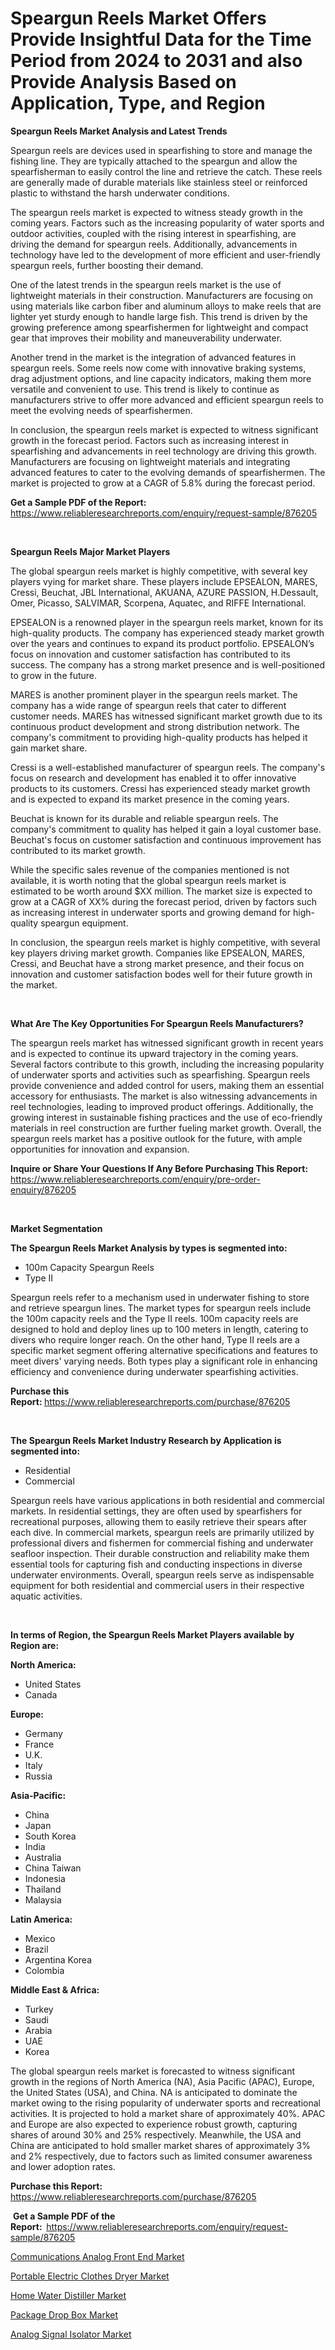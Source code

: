 <p><h1>Speargun Reels Market Offers Provide Insightful Data for the Time Period from 2024 to 2031 and also Provide Analysis Based on Application, Type, and Region</h1></p><p><strong>Speargun Reels Market Analysis and Latest Trends</strong></p>
<p><p>Speargun reels are devices used in spearfishing to store and manage the fishing line. They are typically attached to the speargun and allow the spearfisherman to easily control the line and retrieve the catch. These reels are generally made of durable materials like stainless steel or reinforced plastic to withstand the harsh underwater conditions.</p><p>The speargun reels market is expected to witness steady growth in the coming years. Factors such as the increasing popularity of water sports and outdoor activities, coupled with the rising interest in spearfishing, are driving the demand for speargun reels. Additionally, advancements in technology have led to the development of more efficient and user-friendly speargun reels, further boosting their demand.</p><p>One of the latest trends in the speargun reels market is the use of lightweight materials in their construction. Manufacturers are focusing on using materials like carbon fiber and aluminum alloys to make reels that are lighter yet sturdy enough to handle large fish. This trend is driven by the growing preference among spearfishermen for lightweight and compact gear that improves their mobility and maneuverability underwater.</p><p>Another trend in the market is the integration of advanced features in speargun reels. Some reels now come with innovative braking systems, drag adjustment options, and line capacity indicators, making them more versatile and convenient to use. This trend is likely to continue as manufacturers strive to offer more advanced and efficient speargun reels to meet the evolving needs of spearfishermen.</p><p>In conclusion, the speargun reels market is expected to witness significant growth in the forecast period. Factors such as increasing interest in spearfishing and advancements in reel technology are driving this growth. Manufacturers are focusing on lightweight materials and integrating advanced features to cater to the evolving demands of spearfishermen. The market is projected to grow at a CAGR of 5.8% during the forecast period.</p></p>
<p><strong>Get a Sample PDF of the Report:&nbsp;</strong> <a href="https://www.reliableresearchreports.com/enquiry/request-sample/876205">https://www.reliableresearchreports.com/enquiry/request-sample/876205</a></p>
<p>&nbsp;</p>
<p><strong>Speargun Reels Major Market Players</strong></p>
<p><p>The global speargun reels market is highly competitive, with several key players vying for market share. These players include EPSEALON, MARES, Cressi, Beuchat, JBL International, AKUANA, AZURE PASSION, H.Dessault, Omer, Picasso, SALVIMAR, Scorpena, Aquatec, and RIFFE International.</p><p>EPSEALON is a renowned player in the speargun reels market, known for its high-quality products. The company has experienced steady market growth over the years and continues to expand its product portfolio. EPSEALON’s focus on innovation and customer satisfaction has contributed to its success. The company has a strong market presence and is well-positioned to grow in the future.</p><p>MARES is another prominent player in the speargun reels market. The company has a wide range of speargun reels that cater to different customer needs. MARES has witnessed significant market growth due to its continuous product development and strong distribution network. The company's commitment to providing high-quality products has helped it gain market share.</p><p>Cressi is a well-established manufacturer of speargun reels. The company's focus on research and development has enabled it to offer innovative products to its customers. Cressi has experienced steady market growth and is expected to expand its market presence in the coming years.</p><p>Beuchat is known for its durable and reliable speargun reels. The company's commitment to quality has helped it gain a loyal customer base. Beuchat's focus on customer satisfaction and continuous improvement has contributed to its market growth.</p><p>While the specific sales revenue of the companies mentioned is not available, it is worth noting that the global speargun reels market is estimated to be worth around $XX million. The market size is expected to grow at a CAGR of XX% during the forecast period, driven by factors such as increasing interest in underwater sports and growing demand for high-quality speargun equipment.</p><p>In conclusion, the speargun reels market is highly competitive, with several key players driving market growth. Companies like EPSEALON, MARES, Cressi, and Beuchat have a strong market presence, and their focus on innovation and customer satisfaction bodes well for their future growth in the market.</p></p>
<p>&nbsp;</p>
<p><strong>What Are The Key Opportunities For Speargun Reels Manufacturers?</strong></p>
<p><p>The speargun reels market has witnessed significant growth in recent years and is expected to continue its upward trajectory in the coming years. Several factors contribute to this growth, including the increasing popularity of underwater sports and activities such as spearfishing. Speargun reels provide convenience and added control for users, making them an essential accessory for enthusiasts. The market is also witnessing advancements in reel technologies, leading to improved product offerings. Additionally, the growing interest in sustainable fishing practices and the use of eco-friendly materials in reel construction are further fueling market growth. Overall, the speargun reels market has a positive outlook for the future, with ample opportunities for innovation and expansion.</p></p>
<p><strong>Inquire or Share Your Questions If Any Before Purchasing This Report:</strong> <a href="https://www.reliableresearchreports.com/enquiry/pre-order-enquiry/876205">https://www.reliableresearchreports.com/enquiry/pre-order-enquiry/876205</a></p>
<p>&nbsp;</p>
<p><strong>Market Segmentation</strong></p>
<p><strong>The Speargun Reels Market Analysis by types is segmented into:</strong></p>
<p><ul><li>100m Capacity Speargun Reels</li><li>Type II</li></ul></p>
<p><p>Speargun reels refer to a mechanism used in underwater fishing to store and retrieve speargun lines. The market types for speargun reels include the 100m capacity reels and the Type II reels. 100m capacity reels are designed to hold and deploy lines up to 100 meters in length, catering to divers who require longer reach. On the other hand, Type II reels are a specific market segment offering alternative specifications and features to meet divers' varying needs. Both types play a significant role in enhancing efficiency and convenience during underwater spearfishing activities.</p></p>
<p><strong>Purchase this Report:&nbsp;</strong><a href="https://www.reliableresearchreports.com/purchase/876205">https://www.reliableresearchreports.com/purchase/876205</a></p>
<p>&nbsp;</p>
<p><strong>The Speargun Reels Market Industry Research by Application is segmented into:</strong></p>
<p><ul><li>Residential</li><li>Commercial</li></ul></p>
<p><p>Speargun reels have various applications in both residential and commercial markets. In residential settings, they are often used by spearfishers for recreational purposes, allowing them to easily retrieve their spears after each dive. In commercial markets, speargun reels are primarily utilized by professional divers and fishermen for commercial fishing and underwater seafloor inspection. Their durable construction and reliability make them essential tools for capturing fish and conducting inspections in diverse underwater environments. Overall, speargun reels serve as indispensable equipment for both residential and commercial users in their respective aquatic activities.</p></p>
<p>&nbsp;</p>
<p><strong>In terms of Region, the Speargun Reels Market Players available by Region are:</strong></p>
<p>
    <p> <strong> North America: </strong>
        <ul>
            <li>United States</li>
            <li>Canada</li>
        </ul>
        </p> 
    <p> <strong> Europe: </strong>
        <ul>
            <li>Germany</li>
            <li>France</li>
            <li>U.K.</li>
            <li>Italy</li>
            <li>Russia</li>
        </ul>
        </p> 
    <p> <strong> Asia-Pacific: </strong>
        <ul>
            <li>China</li>
            <li>Japan</li>
            <li>South Korea</li>
            <li>India</li>
            <li>Australia</li>
            <li>China Taiwan</li>
            <li>Indonesia</li>
            <li>Thailand</li>
            <li>Malaysia</li>
        </ul>
        </p> 
    <p> <strong> Latin America: </strong>
        <ul>
            <li>Mexico</li>
            <li>Brazil</li>
            <li>Argentina Korea</li>
            <li>Colombia</li>
        </ul>
        </p> 
    <p> <strong> Middle East & Africa: </strong>
        <ul>
            <li>Turkey</li>
            <li>Saudi</li>
            <li>Arabia</li>
            <li>UAE</li>
            <li>Korea</li>
        </ul>
    </p>
    </p>
<p><p>The global speargun reels market is forecasted to witness significant growth in the regions of North America (NA), Asia Pacific (APAC), Europe, the United States (USA), and China. NA is anticipated to dominate the market owing to the rising popularity of underwater sports and recreational activities. It is projected to hold a market share of approximately 40%. APAC and Europe are also expected to experience robust growth, capturing shares of around 30% and 25% respectively. Meanwhile, the USA and China are anticipated to hold smaller market shares of approximately 3% and 2% respectively, due to factors such as limited consumer awareness and lower adoption rates.</p></p>
<p><strong>Purchase this Report: </strong><a href="https://www.reliableresearchreports.com/purchase/876205">https://www.reliableresearchreports.com/purchase/876205</a></p>
<p>&nbsp;<strong>Get a Sample PDF of the Report:&nbsp;&nbsp;</strong><a href="https://www.reliableresearchreports.com/enquiry/request-sample/876205">https://www.reliableresearchreports.com/enquiry/request-sample/876205</a></p>
<p><strong></strong></p>
<p><p><a href="https://medium.com/p/5554077d6a2b/edit">Communications Analog Front End Market</a></p><p><a href="https://medium.com/@lawrenceburns7577/portable-electric-clothes-dryer-market-size-cagr-trends-2024-2030-dd22494da15c">Portable Electric Clothes Dryer Market</a></p><p><a href="https://medium.com/@lawrenceburns7577/home-water-distiller-market-the-key-to-successful-business-strategy-forecast-till-2031-ec666372fb28">Home Water Distiller Market</a></p><p><a href="https://medium.com/@lawrenceburns7577/package-drop-box-nbsp-market-focuses-on-market-share-size-and-projected-forecast-till-2031-fd4626bda151">Package Drop Box Market</a></p><p><a href="https://medium.com/p/75c41804d7f1/edit">Analog Signal Isolator Market</a></p></p>